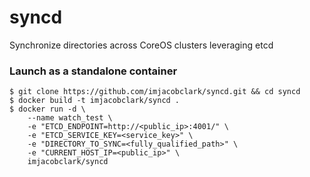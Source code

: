 # syncd
Synchronize directories across CoreOS clusters leveraging etcd

### Launch as a standalone container

```shell
$ git clone https://github.com/imjacobclark/syncd.git && cd syncd
$ docker build -t imjacobclark/syncd .
$ docker run -d \
	--name watch_test \
	-e "ETCD_ENDPOINT=http://<public_ip>:4001/" \
	-e "ETCD_SERVICE_KEY=<service_key>" \
	-e "DIRECTORY_TO_SYNC=<fully_qualified_path>" \
	-e "CURRENT_HOST_IP=<public_ip>" \
	imjacobclark/syncd
```
